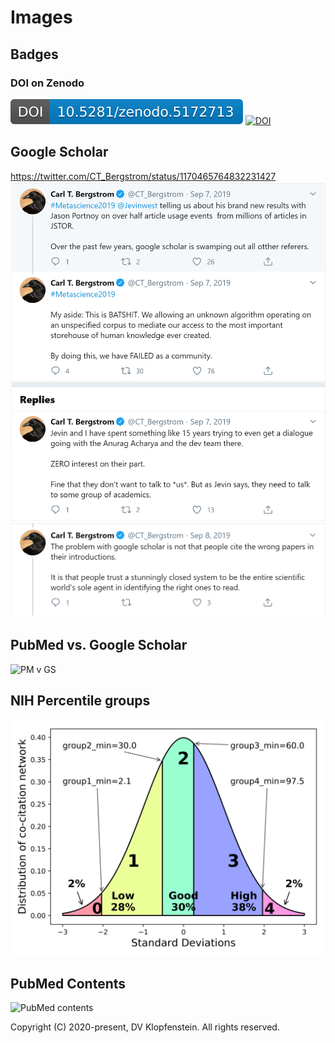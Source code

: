 # Images

## Badges
### DOI on Zenodo
![Zenodo](zenodo.5172713.svg)
[![DOI](https://zenodo.org/badge/DOI/10.5281/zenodo.5172713.svg)](https://doi.org/10.5281/zenodo.5172713)

## Google Scholar
https://twitter.com/CT_Bergstrom/status/1170465764832231427    
![Google Scholar](Google_Scholar.png)     
![Google Scholar](Google_Scholar2.png)    

## PubMed vs. Google Scholar
![PM v GS](/docs/images/Search_Features_GS_v_PubMed.png)

## NIH Percentile groups
![NIH percentile](nih_perc_groups.png)

## PubMed Contents
![PubMed contents](/docs/images/pubmed_content_2020_01_10.png)

Copyright (C) 2020-present, DV Klopfenstein. All rights reserved.
